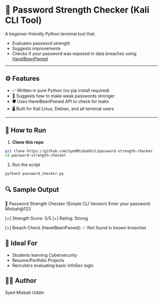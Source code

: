 # 🔐 Password Strength Checker (Kali CLI Tool)

A beginner-friendly Python terminal tool that:
- Evaluates password strength
- Suggests improvements
- Checks if your password was exposed in data breaches using [HaveIBeenPwned](https://haveibeenpwned.com)


---

## ⚙️ Features

- ✅ Written in pure Python (no pip install required)
- 💬 Suggests how to make weak passwords stronger
- 🛡️ Uses HaveIBeenPwned API to check for leaks
- 🖥️ Built for Kali Linux, Debian, and all terminal users

---

## 🚀 How to Run

1. **Clone this repo**
```bash
git clone https://github.com/SyedMisbahGit/password-strength-checker
cd password-strength-checker
```

2. Run the script
```bash
python3 password_checker.py
```

## 🔍 Sample Output
🔐 Password Strength Checker (Simple CLI Version)
Enter your password: Misbah@123

[+] Strength Score: 5/5
[+] Rating: Strong

[+] Breach Check (HaveIBeenPwned):
✅ Not found in known breaches

## 🤝 Ideal For
- Students learning Cybersecurity
- Resume/Portfolio Projects
- Recruiters evaluating basic InfoSec logic

## 👨‍💻 Author
Syed Misbah Uddin
